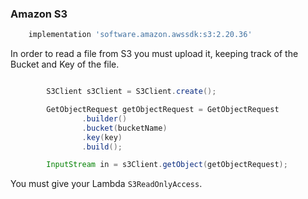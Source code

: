 ### Amazon S3

``` groovy
    implementation 'software.amazon.awssdk:s3:2.20.36'
```

In order to read a file from S3 you must upload it, keeping track of the Bucket and Key of the file.

``` java

        S3Client s3Client = S3Client.create();

        GetObjectRequest getObjectRequest = GetObjectRequest
                .builder()
                .bucket(bucketName)
                .key(key)
                .build();

        InputStream in = s3Client.getObject(getObjectRequest);
```

You must give your Lambda `S3ReadOnlyAccess`.